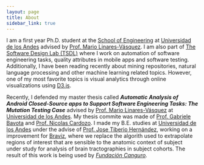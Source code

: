 ```yaml
---
layout: page
title: About
sidebar_link: true
---
```


I am a first year Ph.D. student at the <a href="https://ingenieria.uniandes.edu.co/Paginas/Noticias.aspx?nid=166">School of Engineering</a> at <a href="http://uniandes.edu.co">Universidad de los Andes</a> advised by <a href="https://profesores.virtual.uniandes.edu.co/mlinaresv/en/inicio-en">Prof. Mario Linares-Vásquez</a>. I am also part of <a href="http://thesoftwaredesignlab.github.io">The Software Design Lab (TSDL)</a> where I work on automation of software engineering tasks, quality attributes in mobile apps and software testing. Additionally, I have been reading recently about mining repositories, natural language processing and other machine learning related topics. However, one of my most favorite topics is visual analytics through online visualizations using <a href="https://d3js.org/">D3.js</a>. <br>
  
Recently, I defended my master thesis called <strong><em>Automatic Analysis of Android Closed-Source apps to Support Software Engineering Tasks: The Mutation Testing Case</em></strong> advised by <a href="https://profesores.virtual.uniandes.edu.co/mlinaresv/en/inicio-en">Prof. Mario Linares-Vásquez</a> at <a href="http://uniandes.edu.co">Universidad de los Andes</a>. My thesis commite was made of <a href="https://www.inf.usi.ch/faculty/bavota/">Prof. Gabriele Bavota</a> and <a href="https://profesores.virtual.uniandes.edu.co/ncardozo/en/inicio-en">Prof. Nicolas Cardozo</a>. I made my B.E. studies at <a href="http://uniandes.edu.co">Universidad de los Andes</a> under the advise of <a href="https://profesores.virtual.uniandes.edu.co/jhernand/en/inicio-en"> Prof. Jose Tiberio Hernández</a>, working on a improvement for <a href="http://diego0020.github.io/braviz/">Braviz</a>, where we replace the algorith used to extrapolate regions of interest that are sensible to the anatomic context of subject under study for analysis of brain tractographies in subject cohorts. The result of this work is being used by <a href="http://fundacioncanguro.co/"><em>Fundación Canguro</em></a>.

<!-- <h1 id="resume">My academic life as a Git Flow</h1> -->
<!-- <canvas id="gitGraph"> </canvas> -->

<script src="assets/js/gitgraph.min.js"></script>
<script src="assets/js/caevGraph.js"></script>